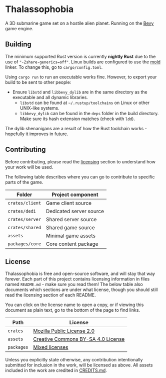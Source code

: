 # Thalassophobia
A 3D submarine game set on a hostile alien planet. Running on the [Bevy](https://bevyengine.org/) game engine.

## Building
The minimum supported Rust version is currently **nightly Rust** due to the use of `"-Zshare-generics=off"`.
Linux builds are configured to use the [mold](https://github.com/rui314/mold) linker. To change this, go to `cargo/config.toml`.

Using `cargo run` to run an executable works fine. However, to export your build to be sent to other people:
- Ensure `libstd` and `libbevy_dylib` are in the same directory as the executable and all dynamic libraries.
    - `libstd` can be found at `~/.rustup/toolchains` on Linux or other UNIX-like systems.
    - `libbevy_dylib` can be found in the `deps` folder in the build directory. Make sure its hash extension matches (check with `ldd`).

The dylib shenanigans are a result of how the Rust toolchain works - hopefully it improves in future.

## Contributing
Before contributing, please read the [licensing](#license) section to understand how your work will be used.

The following table describes where you can go to contribute to specific parts of the game.

| Folder          | Project component       |
| --------------- | ----------------------- |
| `crates/client` | Game client source      |
| `crates/dedi`   | Dedicated server source |
| `crates/server` | Shared server source    |
| `crates/shared` | Shared game source      |
| `assets`        | Minimal game assets     |
| `packages/core` | Core content package    |

## License
Thalassophobia is free and open-source software, and will stay that way forever. Each part of this project contains licensing information in files named `README.md` - make sure you read them! The below table also documents which sections are under what license, though you should still read the licensing section of each README.

You can click on the license name to open a copy, or if viewing this document as plain text, go to the bottom of the page to find links.

| Path       | License                              |
| ---------- | ------------------------------------ |
| `crates`   | [Mozilla Public License 2.0]         |
| `assets`   | [Creative Commons BY-SA 4.0 License] |
| `packages` | [Mixed licenses][package-licensing]  |

Unless you explicitly state otherwise, any contribution intentionally submitted for inclusion in the work, will be licensed as above. All assets included in the work are credited in [CREDITS.md](./CREDITS.md).

<!-- Read this file for more information about how the packages folder is licensed -->
[package-licensing]: ./packages/README.md#licensing

<!-- Links to the licenses -->
[Mozilla Public License 2.0]: ./LICENSE-MPL
[Creative Commons BY-SA 4.0 License]: ./LICENSE-CC